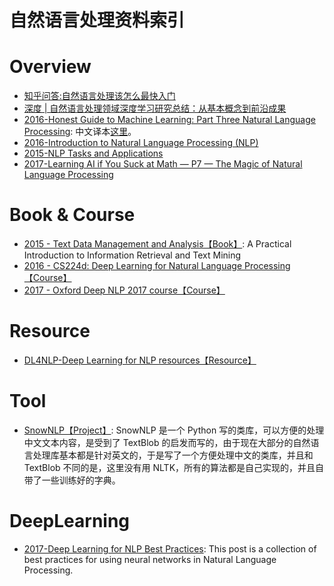 # 自然语言处理资料索引

# Overview

- [知乎问答:自然语言处理该怎么最快入门](https://www.zhihu.com/question/19895141/answer/20084186)
- [深度 | 自然语言处理领域深度学习研究总结：从基本概念到前沿成果](http://mp.weixin.qq.com/s?__biz=MzA3MzI4MjgzMw==&mid=2650722208&idx=1&sn=52397806416c7d7f570d5c8fc9ecb96e&chksm=871b0bdeb06c82c85c03e7a07a3c71d9258969470ed8b70eeff850db98a0b7b98cda6fe787ee&mpshare=1&scene=23&srcid=01112KQgkGgBgbhPcHK1N2Lt#rd)
- [2016-Honest Guide to Machine Learning: Part Three Natural Language Processing](https://medium.com/axiomzenteam/honest-guide-to-machine-learning-part-three-54a1c71a9d64#.6m3avvq29): 中文译本[这里](http://www.jiqizhixin.com/article/2314)。
- [2016-Introduction to Natural Language Processing (NLP)](http://blog.algorithmia.com/introduction-natural-language-processing-nlp/)
- [2015-NLP Tasks and Applications](http://www.cs.jhu.edu/~jason/465/PDFSlides/lect36-tasks.pdf)
- [2017-Learning AI if You Suck at Math — P7 — The Magic of Natural Language Processing](https://parg.co/bR4)
# Book & Course

- [2015 - Text Data Management and Analysis【Book】](): A Practical Introduction to Information Retrieval and Text Mining
- [2016 - CS224d: Deep Learning for Natural Language Processing【Course】](http://cs224d.stanford.edu/syllabus.html)
- [2017 - Oxford Deep NLP 2017 course【Course】](https://github.com/oxford-cs-deepnlp-2017/lectures)


# Resource
- [DL4NLP-Deep Learning for NLP resources【Resource】](https://github.com/andrewt3000/DL4NLP)

# Tool
- [SnowNLP【Project】](https://github.com/isnowfy/snownlp): SnowNLP 是一个 Python 写的类库，可以方便的处理中文文本内容，是受到了 TextBlob 的启发而写的，由于现在大部分的自然语言处理库基本都是针对英文的，于是写了一个方便处理中文的类库，并且和 TextBlob 不同的是，这里没有用 NLTK，所有的算法都是自己实现的，并且自带了一些训练好的字典。

# DeepLearning

- [2017-Deep Learning for NLP Best Practices](http://ruder.io/deep-learning-nlp-best-practices/index.html#optimization): This post is a collection of best practices for using neural networks in Natural Language Processing. 